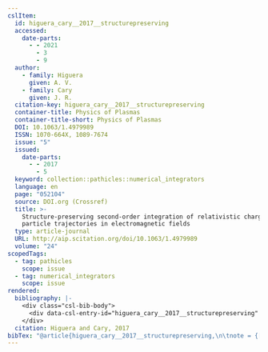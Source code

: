```yaml
---
cslItem:
  id: higuera_cary__2017__structurepreserving
  accessed:
    date-parts:
      - - 2021
        - 3
        - 9
  author:
    - family: Higuera
      given: A. V.
    - family: Cary
      given: J. R.
  citation-key: higuera_cary__2017__structurepreserving
  container-title: Physics of Plasmas
  container-title-short: Physics of Plasmas
  DOI: 10.1063/1.4979989
  ISSN: 1070-664X, 1089-7674
  issue: "5"
  issued:
    date-parts:
      - - 2017
        - 5
  keyword: collection::pathicles::numerical_integrators
  language: en
  page: "052104"
  source: DOI.org (Crossref)
  title: >-
    Structure-preserving second-order integration of relativistic charged
    particle trajectories in electromagnetic fields
  type: article-journal
  URL: http://aip.scitation.org/doi/10.1063/1.4979989
  volume: "24"
scopedTags:
  - tag: pathicles
    scope: issue
  - tag: numerical_integrators
    scope: issue
rendered:
  bibliography: |-
    <div class="csl-bib-body">
      <div data-csl-entry-id="higuera_cary__2017__structurepreserving" class="csl-entry">Higuera, A.V. and Cary, J.R. 2017 “Structure-preserving second-order integration of relativistic charged particle trajectories in electromagnetic fields,” <i>Physics of Plasmas</i>, 24(5), p. 052104. doi:10.1063/1.4979989.</div>
    </div>
  citation: Higuera and Cary, 2017
bibTex: "@article{higuera_cary__2017__structurepreserving,\n\tnote = {[Online; accessed 2021-03-09]},\n\tauthor = {Higuera, A. V. and Cary, J. R.},\n\tjournal = {Physics of Plasmas},\n\tnumber = {5},\n\tyear = {2017},\n\tmonth = {5},\n\tpages = {052104},\n\ttitle = {Structure-preserving second-order integration of relativistic charged particle trajectories in electromagnetic fields},\n\thowpublished = {http://aip.scitation.org/doi/10.1063/1.4979989},\n\tvolume = {24},\n}\n\n"
---
```

